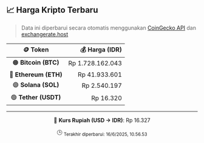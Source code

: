 

<!-- HARGA_KRIPTO -->
## 📈 Harga Kripto Terbaru

> Data ini diperbarui secara otomatis menggunakan [CoinGecko API](https://www.coingecko.com/) dan [exchangerate.host](https://exchangerate.host/)

<div align="center">

| 🪙 Token | 💰 Harga (IDR) |
|:------:|---------------:|
| 🟠 **Bitcoin (BTC)**   | Rp 1.728.162.043 |
| 🔵 **Ethereum (ETH)**  | Rp 41.933.601 |
| 🟣 **Solana (SOL)**    | Rp 2.540.197 |
| 🟢 **Tether (USDT)**   | Rp 16.320 |

---

💱 **Kurs Rupiah (USD → IDR)**: Rp 16.327

🕒 <sub>Terakhir diperbarui: 16/6/2025, 10.56.53</sub>

</div>
<!-- /HARGA_KRIPTO -->